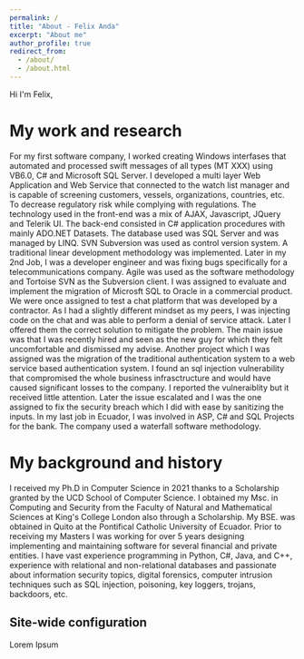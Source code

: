 ```yaml
---
permalink: /
title: "About - Felix Anda"
excerpt: "About me"
author_profile: true
redirect_from: 
  - /about/
  - /about.html
---
```


Hi I'm Felix,


My work and research
======
For my first software company, I worked creating Windows interfases that automated and processed swift messages of all types (MT XXX) using VB6.0, C# and Microsoft SQL Server. I developed a multi layer Web Application and Web Service that connected to the watch list manager and is capable of screening customers, vessels, organizations, countries, etc. To decrease regulatory risk while complying with regulations. The technology used in the front-end was a mix of AJAX, Javascript, JQuery and Telerik UI. The back-end consisted in C# application procedures with mainly ADO.NET Datasets. The database used was SQL Server and was managed by LINQ. SVN Subversion was used as control version system. A traditional linear development methodology was implemented. Later in my 2nd Job, I was a developer engineer and was fixing bugs specifically for a telecommunications company. Agile was used as the software methodology and Tortoise SVN as the Subversion client. I was assigned to evaluate and implement the migration of Microsft SQL to Oracle in a commercial product. We were once assigned to test a chat platform that was developed by a contractor. As I had a slightly different mindset as my peers, I was injecting code on the chat and was able to perform a denial of service attack. Later I offered them the correct solution to mitigate the problem. The main issue was that I was recently hired and seen as the new guy for which they felt uncomfortable and dismissed my advise. Another project which I was assigned was the migration of the traditional authentication system to a web service based authentication system. I found an sql injection vulnerability that compromised the whole business infrasctructure and would have caused significant losses to the company. I reported the vulneraiblity but it received little attention. Later the issue escalated and I was the one assigned to fix the security breach which I did with ease by sanitizing the inputs. In my last job in Ecuador, I was involved in ASP, C# and SQL Projects for the bank. The company used a waterfall software methodology.


My background and history
======

I received my Ph.D in Computer Science in 2021 thanks to a Scholarship granted by the UCD School of Computer Science. I obtained my Msc. in Computing and Security from the Faculty of Natural and Mathematical Sciences at King's College London also through a Scholarship. My BSE. was obtained in Quito at the Pontifical Catholic University of Ecuador. Prior to receiving my Masters I was working for over 5 years designing implementing and maintaining software for several financial and private entities. I have vast experience programming in Python, C#, Java, and C++, experience with relational and non-relational databases and passionate about information security topics, digital forensics, computer intrusion techniques such as SQL injection, poisoning, key loggers, trojans, backdoors, etc.

Site-wide configuration
------
Lorem Ipsum

